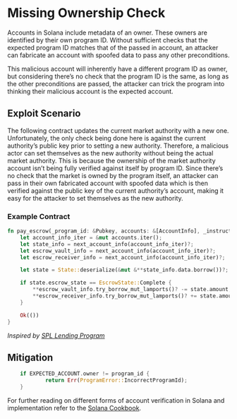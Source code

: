 # Missing Ownership Check
Accounts in Solana include metadata of an owner. These owners are identified by their own program ID. Without sufficient checks that the expected program ID matches that of the passed in account, an attacker can fabricate an account with spoofed data to pass any other preconditions.

This malicious account will inherently have a different program ID as owner, but considering there’s no check that the program ID is the same, as long as the other preconditions are passed, the attacker can trick the program into thinking their malicious account is the expected account.

## Exploit Scenario
The following contract updates the current market authority with a new one. Unfortunately, the only check being done here is against the current authority’s public key prior to setting a new authority.
Therefore, a malicious actor can set themselves as the new authority without being the actual market authority. This is because the ownership of the market authority account isn’t being fully verified against itself by program ID. Since there’s no check that the market is owned by the program itself, an attacker can pass in their own fabricated account with spoofed data which is then verified against the public key of the current authority’s account, making it easy for the attacker to set themselves as the new authority.

### Example Contract
```rust
fn pay_escrow(_program_id: &Pubkey, accounts: &[AccountInfo], _instruction_data: &[u8]) -> ProgramResult {
    let account_info_iter = &mut accounts.iter();
    let state_info = next_account_info(account_info_iter)?;
    let escrow_vault_info = next_account_info(account_info_iter)?;
    let escrow_receiver_info = next_account_info(account_info_iter)?;

    let state = State::deserialize(&mut &**state_info.data.borrow())?;

    if state.escrow_state == EscrowState::Complete {
        **escrow_vault_info.try_borrow_mut_lamports()? -= state.amount;
        **escrow_receiver_info.try_borrow_mut_lamports()? += state.amount;
    }

    Ok(())
}
```
*Inspired by [SPL Lending Program](https://github.com/solana-labs/solana-program-library/tree/master/token-lending/program)*

## Mitigation

```rust
  	if EXPECTED_ACCOUNT.owner != program_id {
    	    return Err(ProgramError::IncorrectProgramId);
	}
```
For further reading on different forms of account verification in Solana and implementation refer to the [Solana Cookbook](https://solanacookbook.com/references/programs.html#how-to-verify-accounts).
